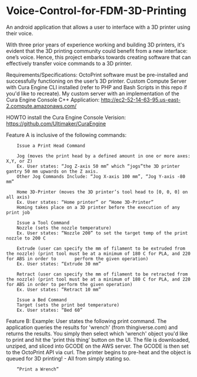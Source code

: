 # Voice-Control-for-FDM-3D-Printing
An android application that allows a user to interface with a 3D printer using their voice.

With three prior years of experience working and building 3D printers, it's evident that the 3D printing community could benefit from a new interface: one’s voice. Hence, this project embarks towards creating software that can effectively transfer voice commands to a 3D printer. 

Requirements/Specifications: OctoPrint software must be pre-installed and successfully functioning on the user’s 3D printer. Custom Compute Server with Cura Engine CLI installed (refer to PHP and Bash Scripts in this repo if you'd like to recreate). My custom server with an implementation of the Cura Engine Console C++ Application: http://ec2-52-14-63-95.us-east-2.compute.amazonaws.com/ 

HOWTO install the Cura Engine Console Verision: https://github.com/Ultimaker/CuraEngine

Feature A is inclusive of the following commands:

        Issue a Print Head Command
        
        Jog (moves the print head by a defined amount in one or more axes: X,Y, or Z)
        Ex. User states: “Jog Z-axis 50 mm” which “jogs”the 3D printer gantry 50 mm upwards on the Z axis.
        Other Jog Commands Include: “Jog X-axis 100 mm”, “Jog Y-axis -80 mm”
        
        Home 3D-Printer (moves the 3D printer’s tool head to [0, 0, 0] on all axis)
        Ex. User states: “Home printer” or “Home 3D-Printer”
        Homing takes place on a 3D printer before the execution of any print job
        
        Issue a Tool Command
        Nozzle (sets the nozzle temperature)
        Ex. User states: “Nozzle 200” to set the target temp of the print nozzle to 200 C
        
        Extrude (user can specify the mm of filament to be extruded from the nozzle) (print tool must be at a minimum of 180 C for PLA, and 220 for ABS in order to       perform the given operation)
        Ex. User states: “Extrude 30 mm”
        
        Retract (user can specify the mm of filament to be retracted from the nozzle) (print tool must be at a minimum of 180 C for PLA, and 220 for ABS in order to perform the given operation)
        Ex. User states: “Retract 10 mm”
        
        Issue a Bed Command
        Target (sets the print bed temperature)
        Ex. User states: “Bed 60”
                                                                                                                                                                                                                                       
Feature B:
        Example: User states the following print command. The application queries the results for 'wrench' (from thingiverse.com) and returns the results. You simply then select which 'wrench' object you'd like to print and hit the 'print this thing' button on the UI. The file is downloaded, unziped, and sliced into GCODE on the AWS server. The GCODE is then set to the OctoPrint API via curl. The printer begins to pre-heat and the object is queued for 3D printing! - All from simply stating so.
        
        “Print a Wrench”

